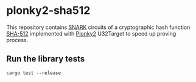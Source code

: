 # plonky2-sha512

This repository contains [SNARK](https://en.wikipedia.org/wiki/Non-interactive_zero-knowledge_proof) circuits of a
cryptographic hash function [SHA-512](https://en.wikipedia.org/wiki/SHA-2) implemented
with [Plonky2](https://github.com/mir-protocol/plonky2) U32Target to speed up proving process.

## Run the library tests

```
cargo test --release 
```

